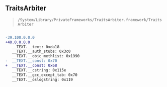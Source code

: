 ## TraitsArbiter

> `/System/Library/PrivateFrameworks/TraitsArbiter.framework/TraitsArbiter`

```diff

-39.100.0.0.0
+40.0.0.0.0
   __TEXT.__text: 0xda18
   __TEXT.__auth_stubs: 0x3c0
   __TEXT.__objc_methlist: 0x1990
-  __TEXT.__const: 0x70
+  __TEXT.__const: 0x68
   __TEXT.__cstring: 0x115e
   __TEXT.__gcc_except_tab: 0x70
   __TEXT.__oslogstring: 0x119

```
